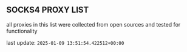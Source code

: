 ## SOCKS4 PROXY LIST

all proxies in this list were collected from open sources and tested for functionality

last update: `2025-01-09 13:51:54.422512+00:00`